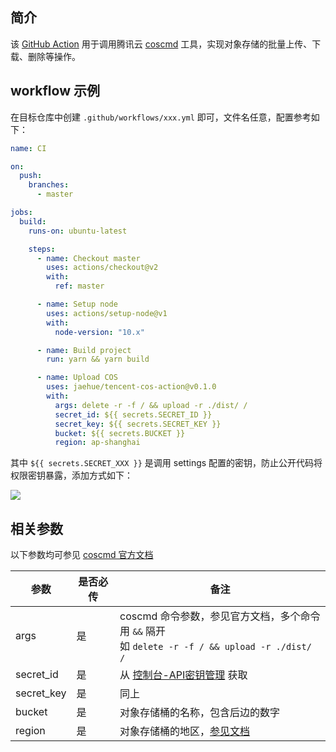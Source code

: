 ## 简介

该 [GitHub Action](https://help.github.com/cn/actions) 用于调用腾讯云
[coscmd](https://cloud.tencent.com/document/product/436/10976)
工具，实现对象存储的批量上传、下载、删除等操作。

## workflow 示例

在目标仓库中创建 `.github/workflows/xxx.yml` 即可，文件名任意，配置参考如下：

```yaml
name: CI

on:
  push:
    branches:
      - master

jobs:
  build:
    runs-on: ubuntu-latest

    steps:
      - name: Checkout master
        uses: actions/checkout@v2
        with:
          ref: master

      - name: Setup node
        uses: actions/setup-node@v1
        with:
          node-version: "10.x"

      - name: Build project
        run: yarn && yarn build

      - name: Upload COS
        uses: jaehue/tencent-cos-action@v0.1.0
        with:
          args: delete -r -f / && upload -r ./dist/ /
          secret_id: ${{ secrets.SECRET_ID }}
          secret_key: ${{ secrets.SECRET_KEY }}
          bucket: ${{ secrets.BUCKET }}
          region: ap-shanghai
```

其中 `${{ secrets.SECRET_XXX }}` 是调用 settings 配置的密钥，防止公开代码将权限密钥暴露，添加方式如下：

![](https://static.zkqiang.cn/images/20200118171056.png-slim)

## 相关参数

以下参数均可参见
[coscmd 官方文档](https://cloud.tencent.com/document/product/436/10976)

| 参数 | 是否必传 | 备注 |
| --- | --- | --- |
| args | 是 | coscmd 命令参数，参见官方文档，多个命令用 ` && ` 隔开<br>如 `delete -r -f / && upload -r ./dist/ /` |
| secret_id | 是 | 从 [控制台-API密钥管理](https://console.cloud.tencent.com/cam/capi) 获取 |
| secret_key | 是 | 同上 |
| bucket | 是 | 对象存储桶的名称，包含后边的数字 |
| region | 是 | 对象存储桶的地区，[参见文档](https://cloud.tencent.com/document/product/436/6224) |
